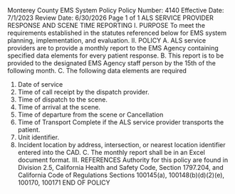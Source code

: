 Monterey County EMS System Policy
Policy Number: 4140
Effective Date: 7/1/2023
Review Date: 6/30/2026
Page 1 of 1
ALS SERVICE PROVIDER RESPONSE AND SCENE TIME REPORTING
I. PURPOSE
To meet the requirements established in the statutes referenced below for EMS system
planning, implementation, and evaluation.
II. POLICY
A. ALS service providers are to provide a monthly report to the EMS Agency containing
specified data elements for every patient response.
B. This report is to be provided to the designated EMS Agency staff person by the 15th of
the following month.
C. The following data elements are required
1. Date of service
2. Time of call receipt by the dispatch provider.
3. Time of dispatch to the scene.
4. Time of arrival at the scene.
5. Time of departure from the scene or Cancellation
6. Time of Transport Complete if the ALS service provider transports the patient.
7. Unit identifier.
8. Incident location by address, intersection, or nearest location identifier entered
into the CAD.
C. The monthly report shall be in an Excel document format.
III. REFERENCES
Authority for this policy are found in Division 2.5, California Health and Safety Code,
Section 1797.204, and California Code of Regulations Sections 100145(a),
100148(b)(d)(2)(e), 100170, 100171
END OF POLICY

